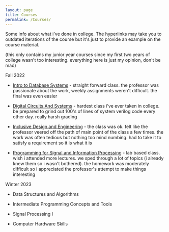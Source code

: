 ```yaml
---
layout: page
title: Courses
permalink: /Courses/
---
```


Some info about what i've done in college. The hyperlinks may take you to outdated iterations of the course but it's just to provide an example on the course material.

(this only contains my junior year courses since my first two years of college wasn't too interesting. everything here is just my opinion, don't be mad)

Fall 2022

 - [Intro to Database Systems](https://sites.google.com/cs.washington.edu/cse414-22au) -
    straight forward class. the professor was passionate about the work, weekly assignments weren't difficult. the final was even easier

 - [Digital Circuits And Systems](https://class.ece.uw.edu/271/hauck2/) -
    hardest class i've ever taken in college. be prepared to grind out 100's of lines of system verilog code every other day. really harsh grading

 - [Inclusive Design and Engineering](https://myplan.uw.edu/course/#/courses/HCDE315) -
    the class was ok. felt like the professor veered off the path of main point of the class a few times. the work was often tedious but nothing too mind numbing. had to take it to satisfy a requirement so it is what it is

 - [Programming for Signal and Information Processing](https://myplan.uw.edu/course/#/courses/E%20E241) -
    lab based class. wish i attended more lectures. we sped through a lot of topics (i already knew them so i wasn't bothered). the homework was moderately difficult so i appreciated the professor's attempt to make things interesting

Winter 2023

 - Data Structures and Algorithms 

 - Intermediate Programming Concepts and Tools

 - Signal Processing I

 - Computer Hardware Skills


